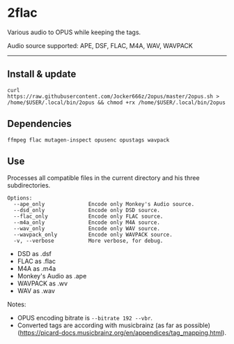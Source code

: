 # 2flac

Various audio to OPUS while keeping the tags.

Audio source supported: APE, DSF, FLAC, M4A, WAV, WAVPACK

--------------------------------------------------------------------------------------------------
## Install & update
`curl https://raw.githubusercontent.com/Jocker666z/2opus/master/2opus.sh > /home/$USER/.local/bin/2opus && chmod +rx /home/$USER/.local/bin/2opus`

## Dependencies
`ffmpeg flac mutagen-inspect opusenc opustags wavpack`

## Use
Processes all compatible files in the current directory and his three subdirectories.
```
Options:
  --ape_only              Encode only Monkey's Audio source.
  --dsd_only              Encode only DSD source.
  --flac_only             Encode only FLAC source.
  --m4a_only              Encode only M4A source.
  --wav_only              Encode only WAV source.
  --wavpack_only          Encode only WAVPACK source.
  -v, --verbose           More verbose, for debug.
```
* DSD as .dsf
* FLAC as .flac
* M4A as .m4a
* Monkey's Audio as .ape
* WAVPACK as .wv
* WAV as .wav

Notes: 
* OPUS encoding bitrate is `--bitrate 192 --vbr`.
* Converted tags are according with musicbrainz (as far as possible) (https://picard-docs.musicbrainz.org/en/appendices/tag_mapping.html).
